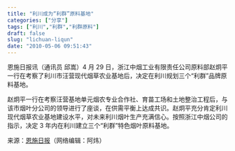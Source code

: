 ```yaml
---
title: "利川成为“利群”原料基地"
categories: ["分享"]
tags: ["利川","利群","利群原料"]
draft: false
slug: "lichuan-liqun"
date: "2010-05-06 09:51:43"
---
```


恩施日报讯（通讯员 邱嵩）4 月 29 日，浙江中烟工业有限责任公司原料部赵炯平一行在考察了利川市汪营现代烟草农业基地后，决定在利川规划三个“利群”品牌原料基地。

赵炯平一行在考察汪营基地单元烟农专业合作社、育苗工场和土地整治工程后，与该市烟叶分公司的领导进行了座谈，在供需平衡上达成共识。赵炯平充分肯定利川现代烟草农业基地建设水平，对未来利川烟叶生产充满信心。按照浙江中烟公司的指示，决定 3 年内在利川建立三个“利群”特色烟叶原料基地。

来源：<a href="http://www.enshi.cn/20100429/ca178311.htm" target="_blank">恩施日报</a>（网络编辑：阿炜）

